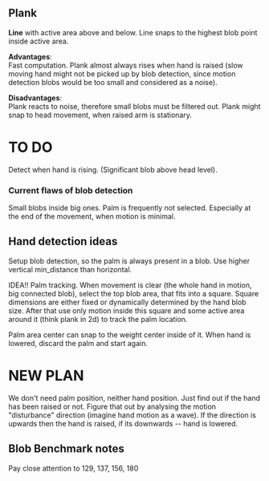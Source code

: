 ## Plank
**Line** with active area above and below. Line snaps to the highest blob point inside active area.

**Advantages**:  
Fast computation. Plank almost always rises when hand is raised (slow moving hand might not be picked up by blob detection, since motion detection blobs would be too small and considered as a noise).

**Disadvantages**:  
Plank reacts to noise, therefore small blobs must be filtered out.
Plank might snap to head movement, when raised arm is stationary.

# TO DO
Detect when hand is rising. (Significant blob above head level).

### Current flaws of blob detection
Small blobs inside big ones.
Palm is frequently not selected. Especially at the end of the movement, when motion is minimal.

## Hand detection ideas
Setup blob detection, so the palm is always present in a blob.
Use higher vertical min_distance than horizontal.

IDEA!! Palm tracking. When movement is clear (the whole hand in motion, big connected blob), select the top blob area, that fits into a square. Square dimensions are either fixed or dynamically determined by the hand blob size. After that use only motion inside this square and some active area around it (think plank in 2d) to track the palm location.

Palm area center can snap to the weight center inside of it.
When hand is lowered, discard the palm and start again.


# NEW PLAN
We don't need palm position, neither hand position. Just find out if the hand has been raised or not.
Figure that out by analysing the motion "disturbance" direction (imagine hand motion as a wave). If the direction is upwards then the hand is raised, if its downwards -- hand is lowered.
## Blob Benchmark notes
Pay close attention to 129, 137, 156, 180
